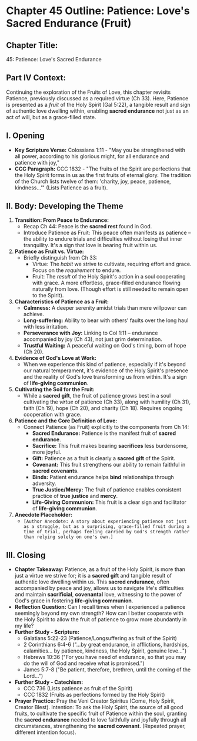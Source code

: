 # Chapter 45 Outline: Patience: Love's Sacred Endurance (Fruit)

## Chapter Title:
45: Patience: Love's Sacred Endurance

## Part IV Context:
Continuing the exploration of the Fruits of Love, this chapter revisits Patience, previously discussed as a required virtue (Ch 33). Here, Patience is presented as a *fruit* of the Holy Spirit (Gal 5:22), a tangible result and sign of authentic love dwelling within, enabling **sacred endurance** not just as an act of will, but as a grace-filled state.

## I. Opening

*   **Key Scripture Verse:** Colossians 1:11 - "May you be strengthened with all power, according to his glorious might, for all endurance and patience with joy,"
*   **CCC Paragraph:** CCC 1832 - "The fruits of the Spirit are perfections that the Holy Spirit forms in us as the first fruits of eternal glory. The tradition of the Church lists twelve of them: 'charity, joy, peace, patience, kindness...'" (Lists Patience as a fruit).

## II. Body: Developing the Theme

1.  **Transition: From Peace to Endurance:**
    *   Recap Ch 44: Peace is the **sacred rest** found in God.
    *   Introduce Patience as Fruit: This peace often manifests as patience – the ability to endure trials and difficulties without losing that inner tranquility. It's a sign that love is bearing fruit within us.
2.  **Patience as Fruit vs. Virtue:**
    *   Briefly distinguish from Ch 33:
        *   Virtue: The *habit* we strive to cultivate, requiring effort and grace. Focus on the *requirement* to endure.
        *   Fruit: The *result* of the Holy Spirit's action in a soul cooperating with grace. A more effortless, grace-filled endurance flowing naturally from love. (Though effort is still needed to remain open to the Spirit).
3.  **Characteristics of Patience as a Fruit:**
    *   **Calmness:** A deeper serenity amidst trials than mere willpower can achieve.
    *   **Long-suffering:** Ability to bear with others' faults over the long haul with less irritation.
    *   **Perseverance with Joy:** Linking to Col 1:11 – endurance accompanied by joy (Ch 43), not just grim determination.
    *   **Trustful Waiting:** A peaceful waiting on God's timing, born of hope (Ch 20).
4.  **Evidence of God's Love at Work:**
    *   When we experience this kind of patience, especially if it's beyond our natural temperament, it's evidence of the Holy Spirit's presence and the reality of God's love transforming us from within. It's a sign of **life-giving communion**.
5.  **Cultivating the Soil for the Fruit:**
    *   While a **sacred gift**, the fruit of patience grows best in a soul cultivating the *virtue* of patience (Ch 33), along with humility (Ch 31), faith (Ch 19), hope (Ch 20), and charity (Ch 18). Requires ongoing cooperation with grace.
6.  **Patience and the Core Definition of Love:**
    *   Connect Patience (as Fruit) explicitly to the components from Ch 14:
        *   **Sacred Endurance:** Patience is the manifest fruit of **sacred endurance**.
        *   **Sacrifice:** This fruit makes bearing **sacrifices** less burdensome, more joyful.
        *   **Gift:** Patience as a fruit is clearly a **sacred gift** of the Spirit.
        *   **Covenant:** This fruit strengthens our ability to remain faithful in **sacred covenants**.
        *   **Binds:** Patient endurance helps **bind** relationships through adversity.
        *   **True Justice/Mercy:** The fruit of patience enables consistent practice of **true justice** and **mercy**.
        *   **Life-Giving Communion:** This fruit is a clear sign and facilitator of **life-giving communion**.
7.  **Anecdote Placeholder:**
    *   `[Author Anecdote: A story about experiencing patience not just as a struggle, but as a surprising, grace-filled fruit during a time of trial, perhaps feeling carried by God's strength rather than relying solely on one's own.]`

## III. Closing

*   **Chapter Takeaway:** Patience, as a fruit of the Holy Spirit, is more than just a virtue we strive for; it is a **sacred gift** and tangible result of authentic love dwelling within us. This **sacred endurance**, often accompanied by peace and joy, allows us to navigate life's difficulties and maintain **sacrificial**, **covenantal** love, witnessing to the power of God's grace in fostering **life-giving communion**.
*   **Reflection Question:** Can I recall times when I experienced a patience seemingly beyond my own strength? How can I better cooperate with the Holy Spirit to allow the fruit of patience to grow more abundantly in my life?
*   **Further Study - Scripture:**
    *   Galatians 5:22-23 (Patience/Longsuffering as fruit of the Spirit)
    *   2 Corinthians 6:4-6 ("...by great endurance, in afflictions, hardships, calamities... by patience, kindness, the Holy Spirit, genuine love...")
    *   Hebrews 10:36 ("For you have need of endurance, so that you may do the will of God and receive what is promised.")
    *   James 5:7-8 ("Be patient, therefore, brethren, until the coming of the Lord...")
*   **Further Study - Catechism:**
    *   CCC 736 (Lists patience as fruit of the Spirit)
    *   CCC 1832 (Fruits as perfections formed by the Holy Spirit)
*   **Prayer Practice:** Pray the Veni Creator Spiritus (Come, Holy Spirit, Creator Blest). Intention: To ask the Holy Spirit, the source of all good fruits, to cultivate the specific fruit of Patience within the soul, granting the **sacred endurance** needed to love faithfully and joyfully through all circumstances, strengthening the **sacred covenant**. (Repeated prayer, different intention focus).
